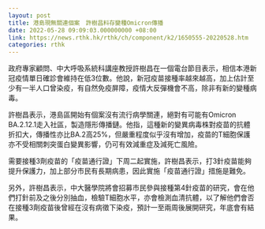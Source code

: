 ```yaml
---
layout: post
title: 港島現無關連個案　許樹昌料存變種Omicron傳播
date: 2022-05-28 09:09:03.000000000 +08:00
link: https://news.rthk.hk/rthk/ch/component/k2/1650555-20220528.htm
categories: rthk
---
```


政府專家顧問、中大呼吸系統科講座教授許樹昌在一個電台節目表示，相信本港新冠疫情單日確診會維持在低3位數。他說，新冠疫苗接種率越來越高，加上估計至少有一半人口曾染疫，有自然免疫屏障，疫情大反彈機會不高，除非有新的變種病毒。

許樹昌表示，港島區開始有個案沒有流行病學關連，絕對有可能有Omicron BA.2.12.1走入社區，製造隱形傳播鏈。他指，這種新的變異病毒株對疫苗的抗體折扣大，傳播性亦比BA.2高25%，但嚴重程度似乎沒有增加，疫苗的T細胞保護亦不受相關刺突蛋白變異影響，仍可有效減重症及減死亡風險。

需要接種3劑疫苗的「疫苗通行證」下周二起實施，許樹昌表示，打3針疫苗能夠提升保護力，加上部分市民有長期病患，因此實施「疫苗通行證」措施是難免。

另外，許樹昌表示，中大醫學院將會招募市民參與接種第4針疫苗的研究，會在他們打針前及之後分別抽血，檢驗T細胞水平，亦會檢測血清抗體，以了解他們會否在接種3劑疫苗後曾經在沒有病徵下染疫，預計一至兩周後展開研究，年底會有結果。
